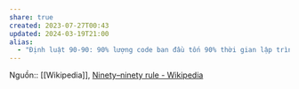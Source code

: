 ```yaml
---
share: true
created: 2023-07-27T00:43
updated: 2024-03-19T21:00
alias:
  - "Định luật 90-90: 90% lượng code ban đầu tốn 90% thời gian lập trình. 10% lượng code còn lại tốn thêm 90% thời gian lập trình"
---
```

Nguồn:: [[Wikipedia]], [Ninety–ninety rule - Wikipedia](https://en.wikipedia.org/wiki/Ninety–ninety_rule)
